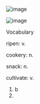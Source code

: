 ![image](https://github.com/jeuneseven/ReadingNotes/assets/8426758/b5b8602a-563c-4164-9933-08bf1e65c3fa)

![image](https://github.com/jeuneseven/ReadingNotes/assets/8426758/dbd26d56-edb5-44cc-870a-3e773fd293ac)

Vocabulary

ripen: v. 

cookery: n.

snack: n. 

cultivate: v. 

1. b
2.
